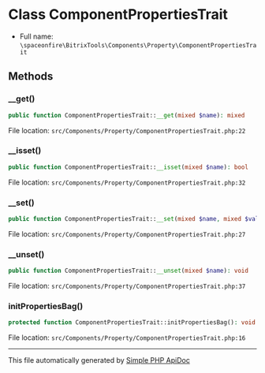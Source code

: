 # Class ComponentPropertiesTrait

-   Full name: `\spaceonfire\BitrixTools\Components\Property\ComponentPropertiesTrait`

## Methods

### \_\_get()

```php
public function ComponentPropertiesTrait::__get(mixed $name): mixed
```

File location: `src/Components/Property/ComponentPropertiesTrait.php:22`

### \_\_isset()

```php
public function ComponentPropertiesTrait::__isset(mixed $name): bool
```

File location: `src/Components/Property/ComponentPropertiesTrait.php:32`

### \_\_set()

```php
public function ComponentPropertiesTrait::__set(mixed $name, mixed $value): void
```

File location: `src/Components/Property/ComponentPropertiesTrait.php:27`

### \_\_unset()

```php
public function ComponentPropertiesTrait::__unset(mixed $name): void
```

File location: `src/Components/Property/ComponentPropertiesTrait.php:37`

### initPropertiesBag()

```php
protected function ComponentPropertiesTrait::initPropertiesBag(): void
```

File location: `src/Components/Property/ComponentPropertiesTrait.php:16`

---

This file automatically generated by [Simple PHP ApiDoc](https://github.com/spaceonfire/simple-php-apidoc)

